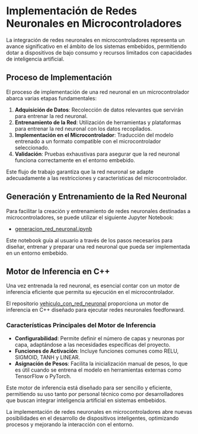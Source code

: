 # Implementación de Redes Neuronales en Microcontroladores

La integración de redes neuronales en microcontroladores representa un avance significativo en el ámbito de los sistemas embebidos, permitiendo dotar a dispositivos de bajo consumo y recursos limitados con capacidades de inteligencia artificial.

## Proceso de Implementación

El proceso de implementación de una red neuronal en un microcontrolador abarca varias etapas fundamentales:

1. **Adquisición de Datos**: Recolección de datos relevantes que servirán para entrenar la red neuronal.
2. **Entrenamiento de la Red**: Utilización de herramientas y plataformas para entrenar la red neuronal con los datos recopilados.
3. **Implementación en el Microcontrolador**: Traducción del modelo entrenado a un formato compatible con el microcontrolador seleccionado.
4. **Validación**: Pruebas exhaustivas para asegurar que la red neuronal funciona correctamente en el entorno embebido.

Este flujo de trabajo garantiza que la red neuronal se adapte adecuadamente a las restricciones y características del microcontrolador.

## Generación y Entrenamiento de la Red Neuronal

Para facilitar la creación y entrenamiento de redes neuronales destinadas a microcontroladores, se puede utilizar el siguiente Jupyter Notebook:

- [generacion_red_neuronal.ipynb](https://github.com/dgomezh92/generador_redneuronal_embebida/blob/main/creacion_red_neuronal_y_entrenamiento/generacion_red_neuronal.ipynb)

Este notebook guía al usuario a través de los pasos necesarios para diseñar, entrenar y preparar una red neuronal que pueda ser implementada en un entorno embebido.

## Motor de Inferencia en C++

Una vez entrenada la red neuronal, es esencial contar con un motor de inferencia eficiente que permita su ejecución en el microcontrolador.

El repositorio [vehiculo_con_red_neuronal](https://github.com/dgomezh92/vehiculo_con_red_neuronal) proporciona un motor de inferencia en C++ diseñado para ejecutar redes neuronales feedforward.

### Características Principales del Motor de Inferencia

- **Configurabilidad**: Permite definir el número de capas y neuronas por capa, adaptándose a las necesidades específicas del proyecto.
- **Funciones de Activación**: Incluye funciones comunes como RELU, SIGMOID, TANH y LINEAR.
- **Asignación de Pesos**: Facilita la inicialización manual de pesos, lo que es útil cuando se entrena el modelo en herramientas externas como TensorFlow o PyTorch.

Este motor de inferencia está diseñado para ser sencillo y eficiente, permitiendo su uso tanto por personal técnico como por desarrolladores que buscan integrar inteligencia artificial en sistemas embebidos.

La implementación de redes neuronales en microcontroladores abre nuevas posibilidades en el desarrollo de dispositivos inteligentes, optimizando procesos y mejorando la interacción con el entorno.
